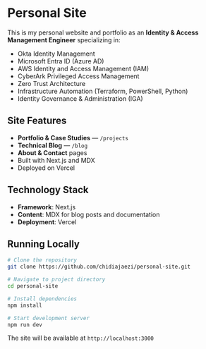 # Personal Site

This is my personal website and portfolio as an **Identity & Access Management Engineer** specializing in:

- Okta Identity Management
- Microsoft Entra ID (Azure AD)
- AWS Identity and Access Management (IAM)
- CyberArk Privileged Access Management
- Zero Trust Architecture
- Infrastructure Automation (Terraform, PowerShell, Python)
- Identity Governance & Administration (IGA)

## Site Features

- **Portfolio & Case Studies** — `/projects`
- **Technical Blog** — `/blog`
- **About & Contact** pages
- Built with Next.js and MDX
- Deployed on Vercel

## Technology Stack

- **Framework**: Next.js
- **Content**: MDX for blog posts and documentation
- **Deployment**: Vercel

## Running Locally

```bash
# Clone the repository
git clone https://github.com/chidiajaezi/personal-site.git

# Navigate to project directory
cd personal-site

# Install dependencies
npm install

# Start development server
npm run dev
```

The site will be available at `http://localhost:3000`






